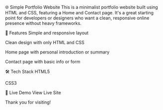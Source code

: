 🌐 Simple Portfolio Website
This is a minimalist portfolio website built using HTML and CSS, featuring a Home and Contact page. It's a great starting point for developers or designers who want a clean, responsive online presence without heavy frameworks.

🧩 Features
Simple and responsive layout

Clean design with only HTML and CSS

Home page with personal introduction or summary

Contact page with basic info or form

🛠 Tech Stack
HTML5

CSS3

🔗 Live Demo
View Live Site 

Thank you for visiting!

